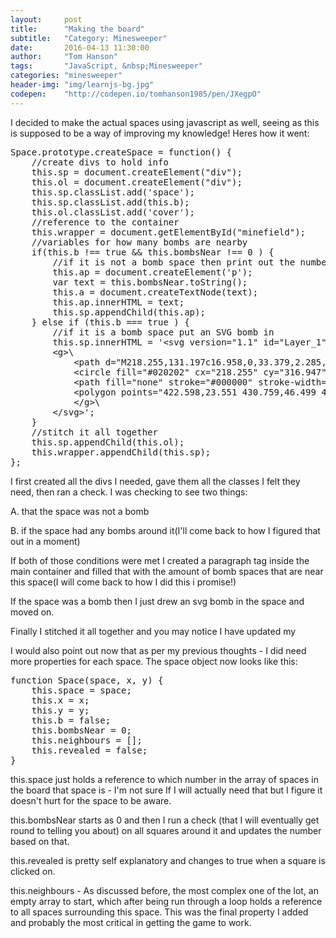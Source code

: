 ```yaml
---
layout:     post
title:      "Making the board"
subtitle:   "Category: Minesweeper"
date:       2016-04-13 11:30:00
author:     "Tom Hanson"
tags:       "JavaScript, &nbsp;Minesweeper"
categories: "minesweeper"
header-img: "img/learnjs-bg.jpg"
codepen:    "http://codepen.io/tomhanson1985/pen/JXegpO"
---
```


I decided to make the actual spaces using javascript as well, seeing as this is supposed to be a way of improving my knowledge! Heres how it went:
<pre>Space.prototype.createSpace = function() {
    //create divs to hold info
    this.sp = document.createElement("div");
    this.ol = document.createElement("div");
    this.sp.classList.add('space');
    this.sp.classList.add(this.b);
    this.ol.classList.add('cover');
    //reference to the container
    this.wrapper = document.getElementById("minefield");
    //variables for how many bombs are nearby
    if(this.b !== true &amp;&amp; this.bombsNear !== 0 ) {
        //if it is not a bomb space then print out the number of bombs around that space
        this.ap = document.createElement('p');
        var text = this.bombsNear.toString();
        this.a = document.createTextNode(text);
        this.ap.innerHTML = text;
        this.sp.appendChild(this.ap);
    } else if (this.b === true ) {
        //if it is a bomb space put an SVG bomb in
        this.sp.innerHTML = '&lt;svg version="1.1" id="Layer_1" xmlns="http://www.w3.org/2000/svg" x="0px" y="0px" width="512px" height="512px" viewBox="0 0 512 512" enable-background="new 0 0 512 512" xml:space="preserve"&gt;\
        &lt;g&gt;\
            &lt;path d="M218.255,131.197c16.958,0,33.379,2.285,48.987,6.542V91.448h-92.995v45.008 C188.357,133.027,203.091,131.197,218.255,131.197z"/&gt;\
            &lt;circle fill="#020202" cx="218.255" cy="316.947" r="171.502"/&gt;\
            &lt;path fill="none" stroke="#000000" stroke-width="10" stroke-miterlimit="10" d="M218.255,108.849c0,0-6.776-113.407,92.398-60 c79.104,42.599,117,17,117,17"/&gt;\
            &lt;polygon points="422.598,23.551 430.759,46.499 452.756,36.042 442.3,58.04 465.247,66.2 442.3,74.36 452.756,96.358 430.759,85.901 422.598,108.849 414.438,85.901 392.441,96.358 402.897,74.36 379.948,66.2 402.897,58.04 392.441,36.042 414.438,46.499  "/&gt;\
            &lt;/g&gt;\
        &lt;/svg&gt;';
    }
    //stitch it all together
    this.sp.appendChild(this.ol);
    this.wrapper.appendChild(this.sp);
};</pre>
I first created all the divs I needed, gave them all the classes I felt they need, then ran a check. I was checking to see two things:

A. that the space was not a bomb

B. if the space had any bombs around it(I'll come back to how I figured that out in a moment)

If both of those conditions were met I created a paragraph tag inside the main container and filled that with the amount of bomb spaces that are near this space(I will come back to how I did this i promise!)

If the space was a bomb then I just drew an svg bomb in the space and moved on.

Finally I stitched it all together and you may notice I have updated my

I would also point out now that as per my previous thoughts - I did need more properties for each space. The space object now looks like this:
<pre>function Space(space, x, y) {
    this.space = space;
    this.x = x;
    this.y = y;
    this.b = false;
    this.bombsNear = 0;
    this.neighbours = [];
    this.revealed = false;
}</pre>
this.space just holds a reference to which number in the array of spaces in the board that space is - I'm not sure If I will actually need that but I figure it doesn't hurt for the space to be aware.

this.bombsNear starts as 0 and then I run a check (that I will eventually get round to telling you about) on all squares around it and updates the number based on that.

this.revealed is pretty self explanatory and changes to true when a square is clicked on.

this.neighbours - As discussed before, the most complex one of the lot, an empty array to start, which after being run through a loop holds a reference to all spaces surrounding this space. This was the final property I added and probably the most critical in getting the game to work.

